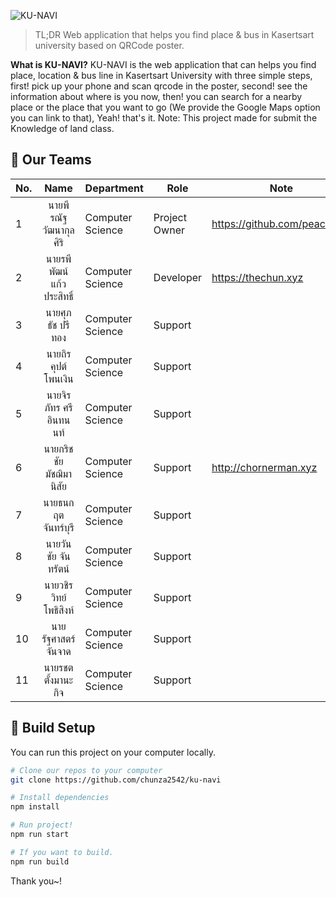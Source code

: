 ![KU-NAVI](https://i.imgur.com/Sbqcnn6.png)
> TL;DR Web application that helps you find place & bus in Kasertsart university based on QRCode poster.

**What is KU-NAVI?** KU-NAVI is the web application that can helps you find place, location & bus line in Kasertsart University with three simple steps, first! pick up your phone and scan qrcode in the poster, second! see the information about where is you now, then! you can search for a nearby place or the place that you want to go (We provide the Google Maps option you can link to that), Yeah! that's it. Note: This project made for submit the Knowledge of land class.

## 👬 Our Teams
No. | Name | Department | Role | Note
:---|:------:|---|---|---
1|นายพีรณัฐ วัฒนากุลศิริ|Computer Science|Project Owner|https://github.com/peacher5/
2|นายรพีพัฒน์ แก้วประสิทธิ์|Computer Science|Developer|https://thechun.xyz
3|นายศุภธัช ปรีทอง|Computer Science|Support 
4|นายถิรคุปต์ โพนเงิน|Computer Science|Support 
5|นายจิรภัทร ศรีอินทนนท์|Computer Science|Support 
6|นายกริชชัย มัชฌิมานิสัย|Computer Science|Support|http://chornerman.xyz
7|นายธนกฤต จันทร์บุรี|Computer Science|Support 
8|นายวันชัย จันทรัตน์|Computer Science|Support 
9|นายวชิรวิทย์ โพธิสิงห์|Computer Science|Support 
10|นายรัฐศาสตร์ จันจาด|Computer Science|Support 
11|นายรชต ตั้งมานะกิจ|Computer Science|Support 

## 🚀 Build Setup
You can run this project on your computer locally.
```bash
# Clone our repos to your computer
git clone https://github.com/chunza2542/ku-navi

# Install dependencies
npm install

# Run project!
npm run start

# If you want to build.
npm run build
```

Thank you~!
